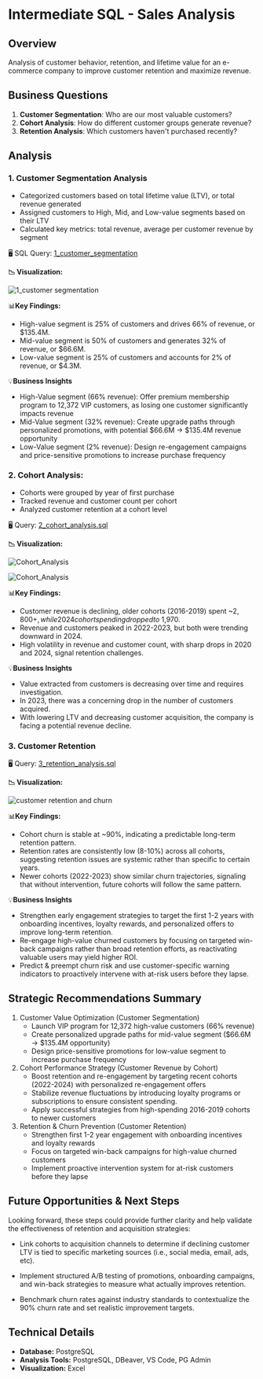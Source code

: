 # Intermediate SQL - Sales Analysis

## Overview
Analysis of customer behavior, retention, and lifetime value for an e-commerce company to improve customer retention and maximize revenue.

## Business Questions
1. **Customer Segmentation**: Who are our most valuable customers?
2. **Cohort Analysis**: How do different customer groups generate revenue?
3. **Retention Analysis**: Which customers haven't purchased recently?

## Analysis
### 1. Customer Segmentation Analysis
- Categorized customers based on total lifetime value (LTV), or total revenue generated
- Assigned customers to High, Mid, and Low-value segments based on their LTV
- Calculated key metrics: total revenue, average per customer revenue by segment

🖥️ SQL Query: [1_customer_segmentation](/Scripts/1_customer_segmentation.sql)

**📉 Visualization:**

![1_customer segmentation](/images/1_customer_segmentation.png)

📊**Key Findings:**
- High-value segment is 25% of customers and drives 66% of revenue, or $135.4M.
- Mid-value segment is 50% of customers and generates 32% of revenue, or $66.6M.
- Low-value segment is 25% of customers and accounts for 2% of revenue, or $4.3M.

💡**Business Insights**
- High-Value segment (66% revenue): Offer premium membership program to 12,372 VIP customers, as losing one customer significantly impacts revenue
- Mid-Value segment (32% revenue): Create upgrade paths through personalized promotions, with potential $66.6M → $135.4M revenue opportunity
- Low-Value segment (2% revenue): Design re-engagement campaigns and price-sensitive promotions to increase purchase frequency


### 2. **Cohort Analysis**: 
- Cohorts were grouped by year of first purchase
- Tracked revenue and customer count per cohort
- Analyzed customer retention at a cohort level

🖥️ Query: [2_cohort_analysis.sql](/Scripts/2_cohort_analysis.sql)

**📉 Visualization:**

![Cohort_Analysis](/Images/2_Cohort_Revenue.png)

![Cohort_Analysis](/Images/2_revenue_and_customers.png)

📊**Key Findings:**
- Customer revenue is declining, older cohorts (2016-2019) spent ~$2,800+, while 2024 cohort spending dropped to ~$1,970.
- Revenue and customers peaked in 2022-2023, but both were trending downward in 2024.
- High volatility in revenue and customer count, with sharp drops in 2020 and 2024, signal retention challenges.

💡**Business Insights**
- Value extracted from customers is decreasing over time and requires investigation.
- In 2023, there was a concerning drop in the number of customers acquired.
- With lowering LTV and decreasing customer acquisition, the company is facing a potential revenue decline.

### 3. Customer Retention

🖥️ Query: [3_retention_analysis.sql](/Scripts/3_retention_analysis.sql)

**📉 Visualization:**

![customer retention and churn](/images/3_customer%20retention%20and%20churn.png)

📊**Key Findings:**
- Cohort churn is stable at ~90%, indicating a predictable long-term retention pattern.
- Retention rates are consistently low (8-10%) across all cohorts, suggesting retention issues are systemic rather than specific to certain years.
- Newer cohorts (2022-2023) show similar churn trajectories, signaling that without intervention, future cohorts will follow the same pattern.

💡**Business Insights**
- Strengthen early engagement strategies to target the first 1-2 years with onboarding incentives, loyalty rewards, and personalized offers to improve long-term retention.
- Re-engage high-value churned customers by focusing on targeted win-back campaigns rather than broad retention efforts, as reactivating valuable users may yield higher ROI.
- Predict & preempt churn risk and use customer-specific warning indicators to proactively intervene with at-risk users before they lapse.


## Strategic Recommendations Summary
1. Customer Value Optimization (Customer Segmentation)
    - Launch VIP program for 12,372 high-value customers (66% revenue)
    - Create personalized upgrade paths for mid-value segment ($66.6M → $135.4M opportunity)
    - Design price-sensitive promotions for low-value segment to increase purchase frequency
2. Cohort Performance Strategy (Customer Revenue by Cohort)
    - Boost retention and re-engagement by targeting recent cohorts (2022-2024) with personalized re-engagement offers
    - Stabilize revenue fluctuations by introducing loyalty programs or subscriptions to ensure consistent spending.
    - Apply successful strategies from high-spending 2016-2019 cohorts to newer customers
3. Retention & Churn Prevention (Customer Retention)
    - Strengthen first 1-2 year engagement with onboarding incentives and loyalty rewards
    - Focus on targeted win-back campaigns for high-value churned customers
    - Implement proactive intervention system for at-risk customers before they lapse

## Future Opportunities & Next Steps

Looking forward, these steps could provide further clarity and help validate the effectiveness of retention and acquisition strategies:

- Link cohorts to acquisition channels to determine if declining customer LTV is tied to specific marketing sources (i.e., social media, email, ads, etc).

- Implement structured A/B testing of promotions, onboarding campaigns, and win-back strategies to measure what actually improves retention.

- Benchmark churn rates against industry standards to contextualize the 90% churn rate and set realistic improvement targets.

## Technical Details
- **Database:** PostgreSQL
- **Analysis Tools:** PostgreSQL, DBeaver, VS Code, PG Admin
- **Visualization:** Excel
